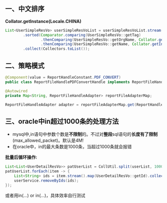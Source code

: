 ## 一、中文排序

**Collator.getInstance(Locale.CHINA)**

```java
List<UserSimpleResVo> userSimpleResVoList = userSimpleResVoList.stream()
        .sorted(Comparator.comparing(UserSimpleResVo::getTag)
                .thenComparing(UserSimpleResVo::getOrgName, Collator.getInstance(Locale.CHINA))
                .thenComparing(UserSimpleResVo::getName, Collator.getInstance(Locale.CHINA)))
        .collect(Collectors.toList());
```

## 二、策略模式

```java
@Component(value = ReportHandleConstant.PDF_CONVERT)
public class ReportFileHandlePDFConvertHandle implements ReportFileHandleAdapter
```

```java
@Autowired
private Map<String, ReportFileHandleAdapter> reportFileAdapterMap;
```

```java
ReportFileHandleAdapter adapter = reportFileAdapterMap.get(ReportHandleConstant.PDF_CONVERT)
```

## 三、oracle中in超过1000条的处理方法

- mysql中,in语句中参数个数是**不限制**的。不过对**整段**sql语句的**长度有了限制**(max_allowed_packet)。默认是4M!
- 在oracle中，in的最大条数是1000条，当超过1000条就会报错

**批量后循环操作:**

```java
List<List<UserDetailResVo>> patUserList = CollUtil.split(userList, 1000);
patUserList.forEach(item -> {
    List<String> ids = item.stream().map(UserDetailResVo::getId).collect(Collectors.toList());
    userService.removeByIds(ids);
});
```

或者用in(...) or in(...)，具体效率自行测试

